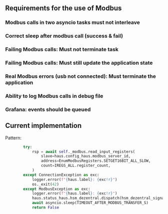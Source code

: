 ## Requirements for the use of Modbus

### Modbus calls in two asyncio tasks must not interleave

### Correct sleep after modbus call (success & fail)

### Failing Modbus calls: Must not terminate task

### Failing Modbus calls: Must still update the application state

### Real Modbus errors (usb not connected): Must terminate the application

### Ability to log Modbus calls in debug file

### Grafana: events should be queued

## Current implementation

Pattern:

```python
        try:
            rsp = await self._modbus.read_input_registers(
                slave=haus.config_haus.modbus_server_id,
                address=EnumModbusRegisters.SETGET16BIT_ALL_SLOW,
                count=IREGS_ALL.register_count,
            )
        except ConnectionException as exc:
            logger.error(f"{haus.label}: {exc!r}")
            os._exit(42)
        except ModbusException as exc:
            logger.error(f"{haus.label}: {exc!r}")
            haus.status_haus.hsm_dezentral.dispatch(hsm_dezentral_signal.SignalModbusFailed())
            await asyncio.sleep(TIMEOUT_AFTER_MODBUS_TRANSFER_S)
            return False
```
